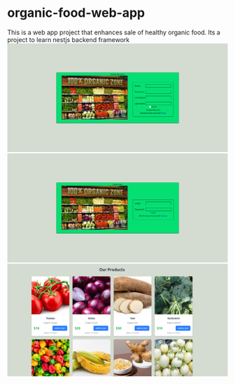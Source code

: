 # organic-food-web-app
This is a web app project that enhances sale of healthy organic food. Its a project to learn nestjs backend framework
![alt text](image-1.png)
![alt text](image-2.png)
![alt text](image.png)
